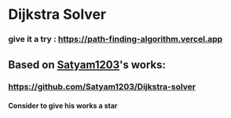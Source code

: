 # Dijkstra Solver
### give it a try : https://path-finding-algorithm.vercel.app
## Based on [Satyam1203](https://github.com/Satyam1203)'s works:
### https://github.com/Satyam1203/Dijkstra-solver
#### Consider to give his works a star
